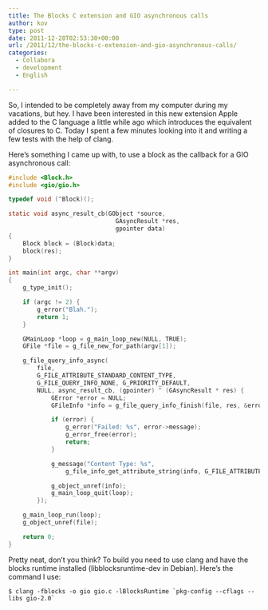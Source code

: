 ```yaml
---
title: The Blocks C extension and GIO asynchronous calls
author: kov
type: post
date: 2011-12-28T02:53:30+00:00
url: /2011/12/the-blocks-c-extension-and-gio-asynchronous-calls/
categories:
  - Collabora
  - development
  - English

---
```

So, I intended to be completely away from my computer during my vacations, but hey. I have been interested in this new extension Apple added to the C language a little while ago which introduces the equivalent of closures to C. Today I spent a few minutes looking into it and writing a few tests with the help of clang.

Here&#8217;s something I came up with, to use a block as the callback for a GIO asynchronous call:

```C
#include <Block.h>
#include <gio/gio.h>

typedef void (^Block)();

static void async_result_cb(GObject *source,
                              GAsyncResult *res,
                              gpointer data)
{
    Block block = (Block)data;
    block(res);
}

int main(int argc, char **argv)
{
    g_type_init();

    if (argc != 2) {
        g_error("Blah.");
        return 1;
    }

    GMainLoop *loop = g_main_loop_new(NULL, TRUE);
    GFile *file = g_file_new_for_path(argv[1]);

    g_file_query_info_async(
        file,
        G_FILE_ATTRIBUTE_STANDARD_CONTENT_TYPE,
        G_FILE_QUERY_INFO_NONE, G_PRIORITY_DEFAULT,
        NULL, async_result_cb, (gpointer) ^ (GAsyncResult * res) {
            GError *error = NULL;
            GFileInfo *info = g_file_query_info_finish(file, res, &error);

            if (error) {
                g_error("Failed: %s", error->message);
                g_error_free(error);
                return;
            }

            g_message("Content Type: %s",
                g_file_info_get_attribute_string(info, G_FILE_ATTRIBUTE_STANDARD_CONTENT_TYPE));

            g_object_unref(info);
            g_main_loop_quit(loop);
        });

    g_main_loop_run(loop);
    g_object_unref(file);

    return 0;
}
```

Pretty neat, don&#8217;t you think? To build you need to use clang and have the blocks runtime installed (libblocksruntime-dev in Debian). Here&#8217;s the command I use:

```
$ clang -fblocks -o gio gio.c -lBlocksRuntime `pkg-config --cflags --libs gio-2.0`
```